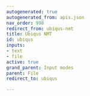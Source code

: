 ```yaml
---
autogenerated: true
autogenerated_from: apis.json
nav_order: 998
redirect_from: ubiqus-nmt
title: Ubiqus NMT
id: ubiqus
inputs:
- text
- file
active: true
grand_parent: Input modes
parent: File
redirect_to: ubiqus

---
```


